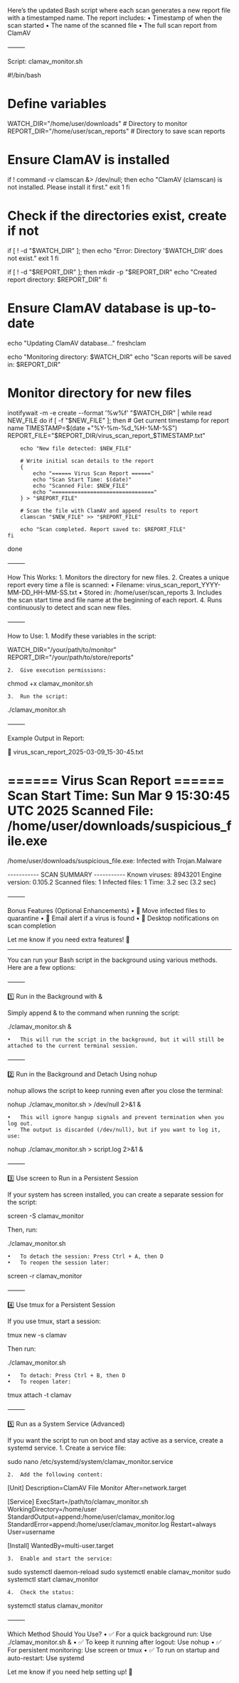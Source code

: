 Here’s the updated Bash script where each scan generates a new report file with a timestamped name. The report includes:
	•	Timestamp of when the scan started
	•	The name of the scanned file
	•	The full scan report from ClamAV

⸻

Script: clamav_monitor.sh

#!/bin/bash

# Define variables
WATCH_DIR="/home/user/downloads"   # Directory to monitor
REPORT_DIR="/home/user/scan_reports"  # Directory to save scan reports

# Ensure ClamAV is installed
if ! command -v clamscan &> /dev/null; then
    echo "ClamAV (clamscan) is not installed. Please install it first."
    exit 1
fi

# Check if the directories exist, create if not
if [ ! -d "$WATCH_DIR" ]; then
    echo "Error: Directory '$WATCH_DIR' does not exist."
    exit 1
fi

if [ ! -d "$REPORT_DIR" ]; then
    mkdir -p "$REPORT_DIR"
    echo "Created report directory: $REPORT_DIR"
fi

# Ensure ClamAV database is up-to-date
echo "Updating ClamAV database..."
freshclam

echo "Monitoring directory: $WATCH_DIR"
echo "Scan reports will be saved in: $REPORT_DIR"

# Monitor directory for new files
inotifywait -m -e create --format '%w%f' "$WATCH_DIR" | while read NEW_FILE
do
    if [ -f "$NEW_FILE" ]; then
        # Get current timestamp for report name
        TIMESTAMP=$(date +"%Y-%m-%d_%H-%M-%S")
        REPORT_FILE="$REPORT_DIR/virus_scan_report_$TIMESTAMP.txt"

        echo "New file detected: $NEW_FILE"

        # Write initial scan details to the report
        {
            echo "====== Virus Scan Report ======"
            echo "Scan Start Time: $(date)"
            echo "Scanned File: $NEW_FILE"
            echo "================================"
        } > "$REPORT_FILE"

        # Scan the file with ClamAV and append results to report
        clamscan "$NEW_FILE" >> "$REPORT_FILE"

        echo "Scan completed. Report saved to: $REPORT_FILE"
    fi
done



⸻

How This Works:
	1.	Monitors the directory for new files.
	2.	Creates a unique report every time a file is scanned:
	•	Filename: virus_scan_report_YYYY-MM-DD_HH-MM-SS.txt
	•	Stored in: /home/user/scan_reports
	3.	Includes the scan start time and file name at the beginning of each report.
	4.	Runs continuously to detect and scan new files.

⸻

How to Use:
	1.	Modify these variables in the script:

WATCH_DIR="/your/path/to/monitor"
REPORT_DIR="/your/path/to/store/reports"


	2.	Give execution permissions:

chmod +x clamav_monitor.sh


	3.	Run the script:

./clamav_monitor.sh



⸻

Example Output in Report:

📄 virus_scan_report_2025-03-09_15-30-45.txt

====== Virus Scan Report ======
Scan Start Time: Sun Mar  9 15:30:45 UTC 2025
Scanned File: /home/user/downloads/suspicious_file.exe
================================
/home/user/downloads/suspicious_file.exe: Infected with Trojan.Malware

----------- SCAN SUMMARY -----------
Known viruses: 8943201
Engine version: 0.105.2
Scanned files: 1
Infected files: 1
Time: 3.2 sec (3.2 sec)



⸻

Bonus Features (Optional Enhancements)
	•	🛑 Move infected files to quarantine
	•	📧 Email alert if a virus is found
	•	🔔 Desktop notifications on scan completion

Let me know if you need extra features! 🚀


---

You can run your Bash script in the background using various methods. Here are a few options:

⸻

1️⃣ Run in the Background with &

Simply append & to the command when running the script:

./clamav_monitor.sh &

	•	This will run the script in the background, but it will still be attached to the current terminal session.

⸻

2️⃣ Run in the Background and Detach Using nohup

nohup allows the script to keep running even after you close the terminal:

nohup ./clamav_monitor.sh > /dev/null 2>&1 &

	•	This will ignore hangup signals and prevent termination when you log out.
	•	The output is discarded (/dev/null), but if you want to log it, use:

nohup ./clamav_monitor.sh > script.log 2>&1 &



⸻

3️⃣ Use screen to Run in a Persistent Session

If your system has screen installed, you can create a separate session for the script:

screen -S clamav_monitor

Then, run:

./clamav_monitor.sh

	•	To detach the session: Press Ctrl + A, then D
	•	To reopen the session later:

screen -r clamav_monitor



⸻

4️⃣ Use tmux for a Persistent Session

If you use tmux, start a session:

tmux new -s clamav

Then run:

./clamav_monitor.sh

	•	To detach: Press Ctrl + B, then D
	•	To reopen later:

tmux attach -t clamav



⸻

5️⃣ Run as a System Service (Advanced)

If you want the script to run on boot and stay active as a service, create a systemd service.
	1.	Create a service file:

sudo nano /etc/systemd/system/clamav_monitor.service


	2.	Add the following content:

[Unit]
Description=ClamAV File Monitor
After=network.target

[Service]
ExecStart=/path/to/clamav_monitor.sh
WorkingDirectory=/home/user
StandardOutput=append:/home/user/clamav_monitor.log
StandardError=append:/home/user/clamav_monitor.log
Restart=always
User=username

[Install]
WantedBy=multi-user.target


	3.	Enable and start the service:

sudo systemctl daemon-reload
sudo systemctl enable clamav_monitor
sudo systemctl start clamav_monitor


	4.	Check the status:

systemctl status clamav_monitor



⸻

Which Method Should You Use?
	•	✅ For a quick background run: Use ./clamav_monitor.sh &
	•	✅ To keep it running after logout: Use nohup
	•	✅ For persistent monitoring: Use screen or tmux
	•	✅ To run on startup and auto-restart: Use systemd

Let me know if you need help setting up! 🚀
